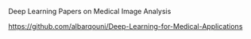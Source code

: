 Deep Learning Papers on Medical Image Analysis

https://github.com/albarqouni/Deep-Learning-for-Medical-Applications
